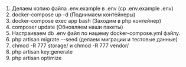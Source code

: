 1. Делаем копию файла .env.example в .env (cp .env.example .env)
2. docker-compose up -d (Поднимаем контейнеры)
3. docker-compose exec app bash (Заходим в php контейнер)
4. composer update (Обновляем наши пакеты) 
5. Настраиваем db .env файл по нашему docker-compose.yml файлу.
6. php artisan migrate --seed (делаем миграции и тестовые данные)
7. chmod -R 777 storage/ и chmod -R 777 vendor/
8. php artisan key:generate
9. php artisan optimize
